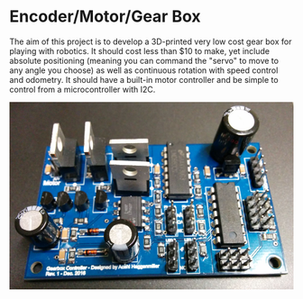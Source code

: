 # Encoder/Motor/Gear Box 

The aim of this project is to develop a 3D-printed very low cost gear box for playing with robotics. It should 
cost less than $10 to make, yet include absolute positioning (meaning you can command the "servo" to move to any 
angle you choose) as well as continuous rotation with speed control and odometry. It should have a built-in 
motor controller and be simple to control from a microcontroller with I2C.

![alt PCB](https://raw.githubusercontent.com/acshi/EncoderGearMotor/master/pcb.jpg)
